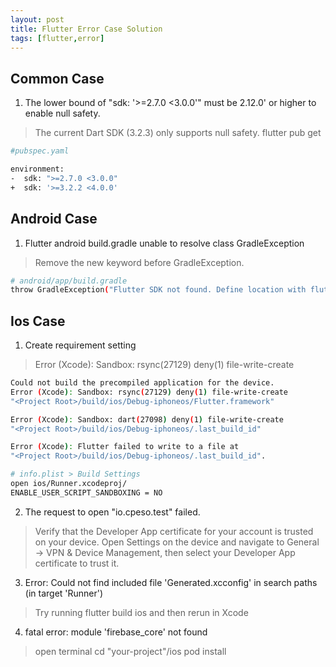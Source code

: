 ```yaml
---
layout: post
title: Flutter Error Case Solution
tags: [flutter,error]
---
```


## Common Case


1. The lower bound of "sdk: '>=2.7.0 <3.0.0'" must be 2.12.0' or higher to enable null safety.

> The current Dart SDK (3.2.3) only supports null safety.
> flutter pub get

```sh
#pubspec.yaml

environment:
-  sdk: ">=2.7.0 <3.0.0"
+  sdk: '>=3.2.2 <4.0.0'   
```

## Android Case

1. Flutter android build.gradle unable to resolve class GradleException

> Remove the new keyword before GradleException.


```sh
# android/app/build.gradle
throw GradleException("Flutter SDK not found. Define location with flutter.sdk in the local.properties file.")
```

## Ios Case

1. Create requirement setting

> Error (Xcode): Sandbox: rsync(27129) deny(1) file-write-create

```sh
Could not build the precompiled application for the device.
Error (Xcode): Sandbox: rsync(27129) deny(1) file-write-create
"<Project Root>/build/ios/Debug-iphoneos/Flutter.framework"

Error (Xcode): Sandbox: dart(27098) deny(1) file-write-create
"<Project Root>/build/ios/Debug-iphoneos/.last_build_id"

Error (Xcode): Flutter failed to write to a file at
"<Project Root>/build/ios/Debug-iphoneos/.last_build_id".

# info.plist > Build Settings
open ios/Runner.xcodeproj/
ENABLE_USER_SCRIPT_SANDBOXING = NO
```

2. The request to open "io.cpeso.test" failed.

> Verify that the Developer App certificate for your account is trusted on your device. Open Settings on the device and navigate to General -> VPN & Device Management, then select your Developer App certificate to trust it.

3. Error: Could not find included file 'Generated.xcconfig' in search paths (in target 'Runner')

> Try running flutter build ios and then rerun in Xcode

4. fatal error: module 'firebase_core' not found

> open terminal
> cd "your-project"/ios
> pod install